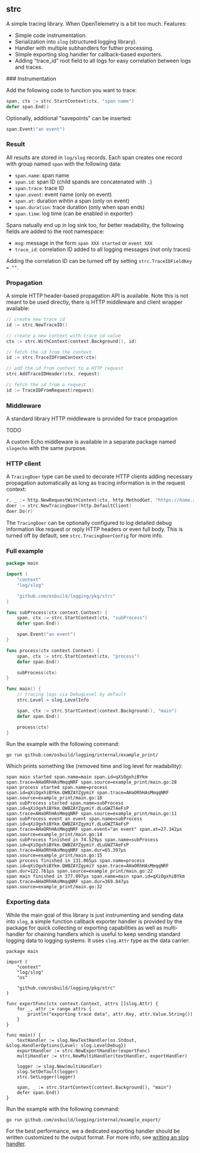## strc

A simple tracing library. When OpenTelemetry is a bit too much. Features:

* Simple code instrumentation.
* Serialization into `slog` (structured logging library).
* Handler with multiple subhandlers for futher processing.
* Simple exporting slog handler for callback-based exporters.
* Adding "trace_id" root field to all logs for easy correlation between logs and traces.

### Instrumentation

Add the following code to function you want to trace:

```go
span, ctx := strc.StartContext(ctx, "span name")
defer span.End()
```

Optionally, additional "savepoints" can be inserted:

```go
span.Event("an event")
```

### Result

All results are stored in `log/slog` records. Each span creates one record with group named `span` with the following data:

* `span.name`: span name 
* `span.id`: span ID (child spands are concatenated with `.`) 
* `span.trace`: trace ID 
* `span.event`: event name (only on event) 
* `span.at`: duration wihtin a span (only on event) 
* `span.duration`: trace duration (only when span ends) 
* `span.time`: log time (can be enabled in exporter) 

Spans natually end up in log sink too, for better readability, the following fields are added to the root namespace:

* `msg`: message in the form `span XXX started` or `event XXX`
* `trace_id`: correlation ID added to all logging messages (not only traces)

Adding the correlation ID can be turned off by setting `strc.TraceIDFieldKey = ""`.

### Propagation

A simple HTTP header-based propagation API is available. Note this is not meant to be used directly, there is HTTP middleware and client wrapper available:

```go
// create new trace id
id := strc.NewTraceID()

// create a new context with trace id value
ctx := strc.WithContext(context.Background(), id)

// fetch the id from the context
id := strc.TraceIDFromContext(ctx)

// add the id from context to a HTTP request
strc.AddTraceIDHeader(ctx, request)

// fetch the id from a request
id := TraceIDFromRequest(request)
```

### Middleware

A standard library HTTP middleware is provided for trace propagation

TODO

A custom Echo middleware is available in a separate package named `slogecho` with the same purpose.

### HTTP client

A `TracingDoer` type can be used to decorate HTTP clients adding necessary propagation automatically as long as tracing information is in the request context:

```go
r, _ := http.NewRequestWithContext(ctx, http.MethodGet, "https://home.zapletalovi.com/", nil)
doer := strc.NewTracingDoer(http.DefaultClient)
doer.Do(r)
```

The `TracingDoer` can be optionally configured to log detailed debug information like request or reply HTTP headers or even full body. This is turned off by default, see `strc.TracingDoerConfig` for more info.

### Full example

```go
package main

import (
	"context"
	"log/slog"

	"github.com/osbuild/logging/pkg/strc"
)

func subProcess(ctx context.Context) {
	span, ctx := strc.StartContext(ctx, "subProcess")
	defer span.End()

	span.Event("an event")
}

func process(ctx context.Context) {
	span, ctx := strc.StartContext(ctx, "process")
	defer span.End()

	subProcess(ctx)
}

func main() {
	// tracing logs via DebugLevel by default
	strc.Level = slog.LevelInfo

	span, ctx := strc.StartContext(context.Background(), "main")
	defer span.End()

	process(ctx)
}
```

Run the example with the following command:

```
go run github.com/osbuild/logging/internal/example_print/
```

Which prints something like (removed time and log level for readability):

```
span main started span.name=main span.id=qXiOgxhiBYkm span.trace=AHaORhHAsMmqqNRF span.source=example_print/main.go:28
span process started span.name=process span.id=qXiOgxhiBYkm.QWBZAYZgymiY span.trace=AHaORhHAsMmqqNRF span.source=example_print/main.go:18
span subProcess started span.name=subProcess span.id=qXiOgxhiBYkm.QWBZAYZgymiY.dLuGWZTAeFsP span.trace=AHaORhHAsMmqqNRF span.source=example_print/main.go:11
span subProcess event an event span.name=subProcess span.id=qXiOgxhiBYkm.QWBZAYZgymiY.dLuGWZTAeFsP span.trace=AHaORhHAsMmqqNRF span.event="an event" span.at=27.342µs span.source=example_print/main.go:14
span subProcess finished in 74.529µs span.name=subProcess span.id=qXiOgxhiBYkm.QWBZAYZgymiY.dLuGWZTAeFsP span.trace=AHaORhHAsMmqqNRF span.dur=65.397µs span.source=example_print/main.go:15
span process finished in 131.065µs span.name=process span.id=qXiOgxhiBYkm.QWBZAYZgymiY span.trace=AHaORhHAsMmqqNRF span.dur=122.761µs span.source=example_print/main.go:22
span main finished in 377.097µs span.name=main span.id=qXiOgxhiBYkm span.trace=AHaORhHAsMmqqNRF span.dur=369.847µs span.source=example_print/main.go:32
```

### Exporting data

While the main goal of this library is just instrumenting and sending data into `slog`, a simple function callback exporter handler is provided by the package for quick collecting or exporting capabilities as well as multi-handler for chaining handlers which is useful to keep sending standard logging data to logging systems. It uses `slog.Attr` type as the data carrier:

```
package main

import (
	"context"
	"log/slog"
	"os"

	"github.com/osbuild/logging/pkg/strc"
)

func exportFunc(ctx context.Context, attrs []slog.Attr) {
	for _, attr := range attrs {
		println("exporting trace data", attr.Key, attr.Value.String())
	}
}

func main() {
	textHandler := slog.NewTextHandler(os.Stdout, &slog.HandlerOptions{Level: slog.LevelDebug})
	exportHandler := strc.NewExportHandler(exportFunc)
	multiHandler := strc.NewMultiHandler(textHandler, exportHandler)

	logger := slog.New(multiHandler)
	slog.SetDefault(logger)
	strc.SetLogger(logger)

	span, _ := strc.StartContext(context.Background(), "main")
	defer span.End()
}
```

Run the example with the following command:

```
go run github.com/osbuild/logging/internal/example_export/
```

For the best performance, we a dedicated exporting handler should be written customized to the output format. For more info, see [writing an slog handler](https://pkg.go.dev/log/slog#hdr-Writing_a_handler).
